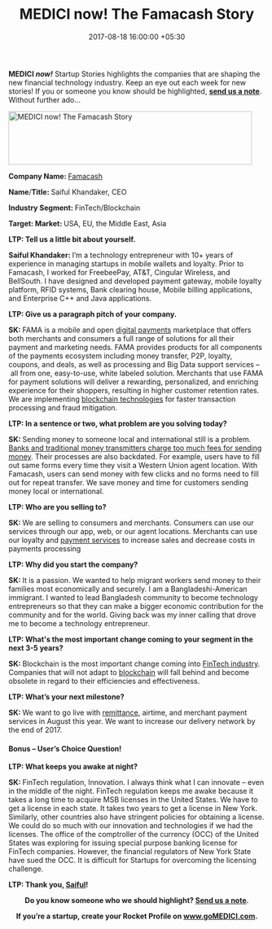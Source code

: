 ﻿---
title: MEDICI now! The Famacash Story
date: 2017-08-18 16:00:00 +05:30
categories:
- Blockchain
- Fintech
- Insights
- Interviews
tags:
- Asia
- Blockchain
- Europe
- Famacash
- fintech
- insights
- MEDICI
- MEDICI now
- middle east
- US
Image: "/uploads/interview.jpg"
Person: Patrick Rivenbark
category:
- Blockchain
- Fintech
- Insights
- Interviews
Markets:
- Asia
- Blockchain
- Europe
- Famacash
- fintech
- insights
- MEDICI
- MEDICI now
- middle east
- US
type: post
status: publish
layout: post
---

<p><b>MEDICI</b><b><i> now!</i></b> Startup Stories highlights the companies that are shaping the new financial technology industry. Keep an eye out each week for new stories! If you or someone you know should be highlighted, <a href="mailto:elena@letstalkpayments.com"><b>send us a note</b></a>. Without further ado…</p>
<p><img class="aligncenter size-full wp-image-27597" src="https://s3-us-west-2.amazonaws.com/go-medici/uploads/2017/08/fama.png" alt="MEDICI now! The Famacash Story" width="478" height="105" /></p>
<p><b>Company Name: </b><a href="http://www.famacash.com/">Famacash</a></p>
<p><b>Name</b>/<b>Title: </b>Saiful Khandaker, CEO</p>
<p><b>Industry Segment: </b>FinTech/Blockchain</p>
<p><b>Target: Market: </b>USA, EU, the Middle East, Asia</p>
<p><b>LTP: Tell us a little bit about yourself. </b></p>
<p><b>Saiful Khandaker: </b>I’m a technology entrepreneur with 10+ years of experience in managing startups in mobile wallets and loyalty. Prior to Famacash, I worked for FreebeePay, AT&amp;T, Cingular Wireless, and BellSouth. I have designed and developed payment gateway, mobile loyalty platform, RFID systems, Bank clearing house, Mobile billing applications, and Enterprise C++ and Java applications. </p>
<p><b>LTP: Give us a paragraph pitch of your company.</b></p>
<p><b>SK: </b>FAMA is a mobile and open <a href="https://letstalkpayments.com/overview-of-the-payments-industry/">digital payments</a> marketplace that offers both merchants and consumers a full range of solutions for all their payment and marketing needs. FAMA provides products for all components of the payments ecosystem including money transfer, P2P, loyalty, coupons, and deals, as well as processing and Big Data support services –  all from one, easy-to-use, white labeled solution. Merchants that use FAMA for payment solutions will deliver a rewarding, personalized, and enriching experience for their shoppers, resulting in higher customer retention rates. We are implementing <a href="https://letstalkpayments.com/an-overview-of-blockchain-technology/">blockchain technologies</a> for faster transaction processing and fraud mitigation. </p>
<p><b>LTP: In a sentence or two, what problem are you solving today? </b></p>
<p><b>SK: </b>Sending money to someone local and international still is a problem. <a href="https://letstalkpayments.com/fintech-is-pushing-banks-out-of-the-remittance-business/">Banks and traditional money transmitters charge too much fees for sending money</a>. Their processes are also backdated. For example, users have to fill out same forms every time they visit a Western Union agent location. With Famacash, users can send money with few clicks and no forms need to fill out for repeat transfer. We save money and time for customers sending money local or international. </p>
<p><b>LTP: Who are you selling to?</b></p>
<p><b>SK: </b>We are selling to consumers and merchants. Consumers can use our services through our app, web, or our agent locations. Merchants can use our loyalty and <a href="https://letstalkpayments.com/overview-of-the-payments-industry/">payment services</a> to increase sales and decrease costs in payments processing</p>
<p><b>LTP: Why did you start the company? </b></p>
<p><b>SK: </b>It is a passion. We wanted to help migrant workers send money to their families most economically and securely. I am a Bangladeshi-American immigrant. I wanted to lead Bangladesh community to become technology entrepreneurs so that they can make a bigger economic contribution for the community and for the world. Giving back was my inner calling that drove me to become a technology entrepreneur. </p>
<p><b>LTP: What's the most important change coming to your segment in the next 3-5 years?</b></p>
<p><b>SK: </b>Blockchain is the most important change coming into <a href="https://medici.letstalkpayments.com/">FinTech industry</a>. Companies that will not adapt to <a href="https://letstalkpayments.com/an-overview-of-blockchain-technology/">blockchain</a> will fall behind and become obsolete in regard to their efficiencies and effectiveness. </p>
<p><b>LTP: What’s your next milestone?</b></p>
<p><b>SK: </b>We want to go live with <a href="https://letstalkpayments.com/tech-innovation-in-the-remittance-industry/">remittance</a>, airtime, and merchant payment services in August this year. We want to increase our delivery network by the end of 2017. </p>
<h4><b>Bonus – User’s Choice Question!</b></h4>
<p><b>LTP: What keeps you awake at night?</b></p>
<p><b>SK: </b>FinTech regulation, Innovation. I always think what I can innovate – even in the middle of the night. FinTech regulation keeps me awake because it takes a long time to acquire MSB licenses in the United States. We have to get a license in each state. It takes two years to get a license in New York. Similarly, other countries also have stringent policies for obtaining a license. We could do so much with our innovation and technologies if we had the licenses. The office of the comptroller of the currency (OCC) of the United States was exploring for issuing special purpose banking license for FinTech companies. However, the financial regulators of New York State have sued the OCC. It is difficult for Startups for overcoming the licensing challenge. </p>
<p><b>LTP: Thank you, </b><a href="https://www.linkedin.com/in/drsaiful/"><b>Saiful</b></a><b>!</b></p>
<p style="text-align: center;">
<b>Do you know someone who we should highlight? </b><a href="mailto:medici@letstalkpayments.com"><b>Send us a note</b></a><b>.</b></p>
<p style="text-align: center;"><b>If you’re a startup, create your Rocket Profile on </b><a href="http://www.gomedici.com/"><b>www.goMEDICI.com</b></a><b>.</b></p>
